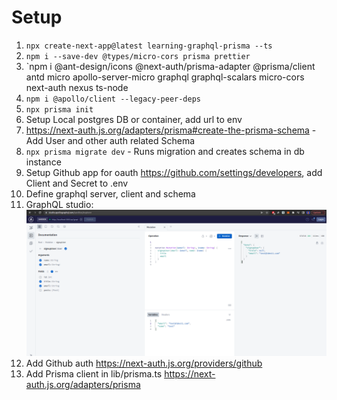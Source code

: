 # Setup
1. `npx create-next-app@latest learning-graphql-prisma --ts`
2. `npm i --save-dev @types/micro-cors prisma prettier`
3. `npm i @ant-design/icons @next-auth/prisma-adapter @prisma/client antd micro apollo-server-micro graphql graphql-scalars micro-cors next-auth nexus ts-node
4. `npm i @apollo/client --legacy-peer-deps`
5.  `npx prisma init`
6.  Setup Local postgres DB or container, add url to env
7.  https://next-auth.js.org/adapters/prisma#create-the-prisma-schema - Add User and other auth related Schema
8.  `npx prisma migrate dev` - Runs migration and creates schema in db instance
9.  Setup Github app for oauth https://github.com/settings/developers, add Client and Secret to .env
10. Define graphql server, client and schema
11. GraphQL studio:
 ![image](./screenshots/apollo-graphql-studio.png)
12. Add Github auth https://next-auth.js.org/providers/github
13. Add Prisma client in lib/prisma.ts https://next-auth.js.org/adapters/prisma